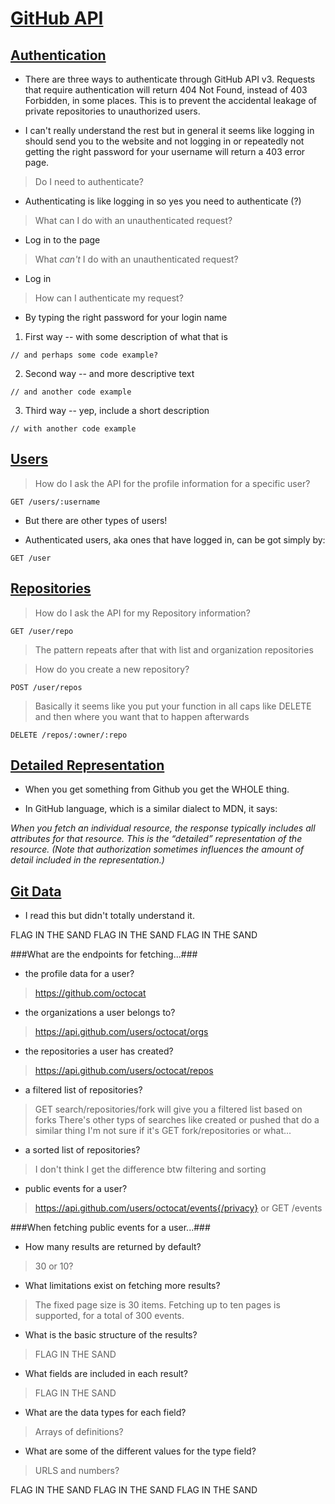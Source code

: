# [GitHub API](https://developer.github.com/v3/)

## [Authentication](https://developer.github.com/v3/#authentication)

* There are three ways to authenticate through GitHub API v3. Requests that require authentication will return 404 Not Found, instead of 403 Forbidden, in some places. This is to prevent the accidental leakage of private repositories to unauthorized users.

* I can't really understand the rest but in general it seems like logging in should send you to the website and not logging in or repeatedly not getting the right password for your username will return a 403 error page.

> Do I need to authenticate?

* Authenticating is like logging in so yes you need to authenticate (?)

> What can I do with an unauthenticated request?

* Log in to the page

> What _can't_ I do with an unauthenticated request?

* Log in

> How can I authenticate my request?

* By typing the right password for your login name

1. First way -- with some description of what that is
```
// and perhaps some code example?
```
2. Second way -- and more descriptive text
```
// and another code example
```
3. Third way -- yep, include a short description
```
// with another code example
```

## [Users](https://developer.github.com/v3/users/)

> How do I ask the API for the profile information for a specific user?

`GET /users/:username`

* But there are other types of users!

* Authenticated users, aka ones that have logged in, can be got simply by:

`GET /user`

## [Repositories](https://developer.github.com/v3/repos/)

> How do I ask the API for my Repository information?

`GET /user/repo`

> The pattern repeats after that with list and organization repositories

> How do you create a new repository?

`POST /user/repos`

> Basically it seems like you put your function in all caps like DELETE and then where you want that to happen afterwards

`DELETE /repos/:owner/:repo`

## [Detailed Representation](https://developer.github.com/v3/#authentication)

* When you get something from Github you get the WHOLE thing.

* In GitHub language, which is a similar dialect to MDN, it says:

_When you fetch an individual resource, the response typically includes all attributes for that resource. This is the “detailed” representation of the resource. (Note that authorization sometimes influences the amount of detail included in the representation.)_

## [Git Data](https://developer.github.com/v3/git/)

* I read this but didn't totally understand it.


FLAG IN THE SAND
FLAG IN THE SAND
FLAG IN THE SAND


###What are the endpoints for fetching...###
* the profile data for a user?
> https://github.com/octocat

* the organizations a user belongs to?
> https://api.github.com/users/octocat/orgs

* the repositories a user has created?
> https://api.github.com/users/octocat/repos

* a filtered list of repositories?
> GET search/repositories/fork will give you a filtered list based on forks
> There's other typs of searches like created or pushed that do a similar thing
> I'm not sure if it's GET fork/repositories or what...

* a sorted list of repositories?
> I don't think I get the difference btw filtering and sorting

* public events for a user?
> https://api.github.com/users/octocat/events{/privacy} or GET /events

###When fetching public events for a user...###
* How many results are returned by default?
> 30 or 10?

* What limitations exist on fetching more results?
> The fixed page size is 30 items. Fetching up to ten pages is supported, for a total of 300 events.

* What is the basic structure of the results?
> FLAG IN THE SAND

* What fields are included in each result?
> FLAG IN THE SAND

* What are the data types for each field?
> Arrays of definitions?

* What are some of the different values for the type field?
> URLS and numbers?

FLAG IN THE SAND
FLAG IN THE SAND
FLAG IN THE SAND 
